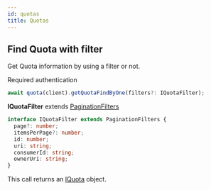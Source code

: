 ```yaml
---
id: quotas
title: Quotas
---
```


## Find Quota with filter

Get Quota information by using a filter or not.

<span class="badge badge--warning">Required authentication</span>

```ts
await quota(client).getQuotaFindByOne(filters?: IQuotaFilter);
```
**IQuotaFilter** extends [PaginationFilters](pagination#pagination-filters)
```ts
interface IQuotaFilter extends PaginationFilters {
  page?: number;
  itemsPerPage?: number;
  id: number;
  uri: string;
  consumerId: string;
  ownerUri: string;
}
```

This call returns an [IQuota](./quotas-types#iquota) object.



